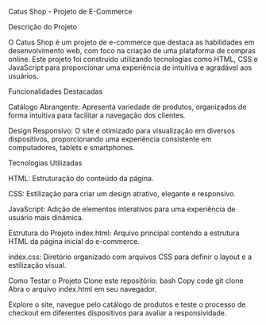 Catus Shop - Projeto de E-Commerce

Descrição do Projeto

O Catus Shop é um projeto de e-commerce que destaca as habilidades em desenvolvimento web, com foco na criação de uma plataforma de compras online. Este projeto foi construído utilizando tecnologias como HTML, CSS e JavaScript para proporcionar uma experiência de intuitiva e agradável aos usuários.

Funcionalidades Destacadas

Catálogo Abrangente: Apresenta variedade de produtos, organizados de forma intuitiva para facilitar a navegação dos clientes.

Design Responsivo: O site é otimizado para visualização em diversos dispositivos, proporcionando uma experiência consistente em computadores, tablets e smartphones.


Tecnologias Utilizadas

HTML: Estruturação do conteúdo da página.

CSS: Estilização para criar um design atrativo, elegante e responsivo.

JavaScript: Adição de elementos interativos para uma experiência de usuário mais dinâmica.

Estrutura do Projeto
index.html: Arquivo principal contendo a estrutura HTML da página inicial do e-commerce.

index.css: Diretório organizado com arquivos CSS para definir o layout e a estilização visual.

Como Testar o Projeto
Clone este repositório:
bash
Copy code
git clone 
Abra o arquivo index.html em seu navegador.

Explore o site, navegue pelo catálogo de produtos e teste o processo de checkout em diferentes dispositivos para avaliar a responsividade.

